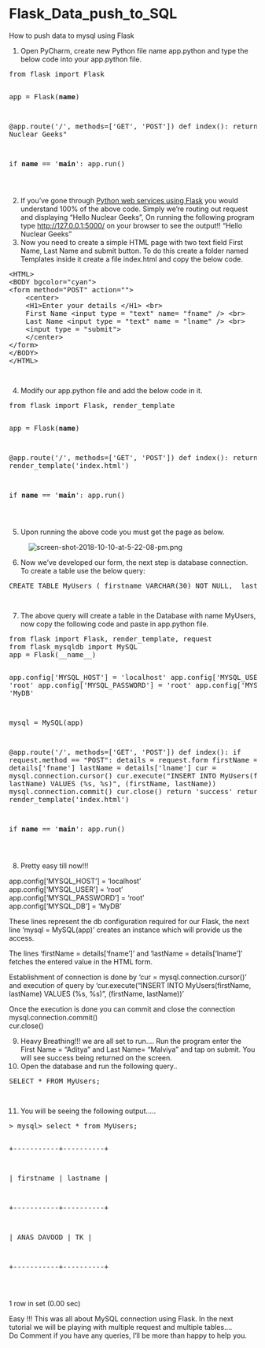 # Flask_Data_push_to_SQL
How to push data to mysql using Flask

<ol><li>Open PyCharm, create new Python file name app.python and type the below code into your app.python file.</li></ol>


<div class="wp-block-syntaxhighlighter-code "><pre class="brush: plain; title: ; notranslate" title="">
from flask import Flask

app = Flask(__name__)

@app.route('/', methods=&#91;'GET', 'POST'])
def index():
    return "Hello Nuclear Geeks"

if __name__ == '__main__':
    app.run()

</pre></div>


<ol start="2"><li>If you’ve gone through&nbsp;<a href="https://thenucleargeeks.com/2019/02/15/python-web-services-using-flask/" target="_blank" rel="noreferrer noopener">Python web services using Flask</a>&nbsp;you would understand 100% of the above code. Simply we’re routing out request and displaying “Hello Nuclear Geeks”, On running the following program type <a href="http://127.0.0.1:5000/" rel="nofollow">http://127.0.0.1:5000/</a> on your browser to see the output!! “Hello Nuclear Geeks”</li><li>Now you need to create a simple HTML page with two text field First Name, Last Name and submit button. To do this create a folder named Templates inside it create a file index.html and copy the below code.</li></ol>


<div class="wp-block-syntaxhighlighter-code "><pre class="brush: plain; title: ; notranslate" title="">
&lt;HTML&gt;
&lt;BODY bgcolor=&quot;cyan&quot;&gt;
&lt;form method=&quot;POST&quot; action=&quot;&quot;&gt;
    &lt;center&gt;
    &lt;H1&gt;Enter your details &lt;/H1&gt; &lt;br&gt;
    First Name &lt;input type = &quot;text&quot; name= &quot;fname&quot; /&gt; &lt;br&gt;
    Last Name &lt;input type = &quot;text&quot; name = &quot;lname&quot; /&gt; &lt;br&gt;
    &lt;input type = &quot;submit&quot;&gt;
    &lt;/center&gt;
&lt;/form&gt;
&lt;/BODY&gt;
&lt;/HTML&gt;

</pre></div>


<ol start="4"><li>Modify our app.python file and add the below code in it.</li></ol>


<div class="wp-block-syntaxhighlighter-code "><pre class="brush: plain; title: ; notranslate" title="">
from flask import Flask, render_template

app = Flask(__name__)

@app.route('/', methods=&#91;'GET', 'POST'])
def index():
    return render_template('index.html')

if __name__ == '__main__':
    app.run()

</pre></div>


<ol start="5"><li>Upon running the above code you must get the page as below.</li></ol>



<figure class="wp-block-image"><img src="https://process.filestackapi.com/cache=expiry:max/o3O949YQweVAw0ntQ8No" alt="screen-shot-2018-10-10-at-5-22-08-pm.png" /></figure>



<ol start="6"><li>Now we’ve developed our form, the next step is database connection. To create a table use the below query:</li></ol>


<div class="wp-block-syntaxhighlighter-code "><pre class="brush: plain; title: ; notranslate" title="">
CREATE TABLE MyUsers ( firstname VARCHAR(30) NOT NULL,  lastname VARCHAR(30) NOT NULL);

</pre></div>


<ol start="7"><li>The above query will create a table in the Database with name MyUsers, now copy the following code and paste in app.python file.</li></ol>


<div class="wp-block-syntaxhighlighter-code "><pre class="brush: plain; title: ; notranslate" title="">
from flask import Flask, render_template, request
from flask_mysqldb import MySQL
app = Flask(__name__)


app.config&#91;'MYSQL_HOST'] = 'localhost'
app.config&#91;'MYSQL_USER'] = 'root'
app.config&#91;'MYSQL_PASSWORD'] = 'root'
app.config&#91;'MYSQL_DB'] = 'MyDB'

mysql = MySQL(app)


@app.route('/', methods=&#91;'GET', 'POST'])
def index():
    if request.method == "POST":
        details = request.form
        firstName = details&#91;'fname']
        lastName = details&#91;'lname']
        cur = mysql.connection.cursor()
        cur.execute("INSERT INTO MyUsers(firstName, lastName) VALUES (%s, %s)", (firstName, lastName))
        mysql.connection.commit()
        cur.close()
        return 'success'
    return render_template('index.html')


if __name__ == '__main__':
    app.run()

</pre></div>


<ol start="8"><li>Pretty easy till now!!!</li></ol>



<p>app.config[‘MYSQL_HOST’] = ‘localhost’<br>app.config[‘MYSQL_USER’] = ‘root’<br>app.config[‘MYSQL_PASSWORD’] = ‘root’<br>app.config[‘MYSQL_DB’] = ‘MyDB’</p>



<p>These lines represent the db configuration required for our Flask, the next line ‘mysql = MySQL(app)’ creates an instance which will provide us the access.</p>



<p>The lines ‘firstName = details[‘fname’]’ and ‘lastName = details[‘lname’]’ fetches the entered value in the HTML form.</p>



<p>Establishment of connection is done by ‘cur = mysql.connection.cursor()’ and execution of query by ‘cur.execute(“INSERT INTO MyUsers(firstName, lastName) VALUES (%s, %s)”, (firstName, lastName))’</p>



<p>Once the execution is done you can commit and close the connection<br>mysql.connection.commit()<br>cur.close()</p>



<ol start="9"><li>Heavy Breathing!!! we are all set to run…. Run the program enter the First Name = “Aditya” and Last Name= “Malviya” and tap on submit. You will see success being returned on the screen.</li><li>Open the database and run the following query..</li></ol>


<div class="wp-block-syntaxhighlighter-code "><pre class="brush: plain; title: ; notranslate" title="">
SELECT * FROM MyUsers;

</pre></div>


<ol start="11"><li>You will be seeing the following output…..</li></ol>


<div class="wp-block-syntaxhighlighter-code "><pre class="brush: plain; title: ; notranslate" title="">
&gt; mysql&gt; select * from MyUsers;

+-----------+----------+

| firstname  | lastname |

+-----------+----------+

| ANAS DAVOOD | TK     |

+-----------+----------+

</pre></div>


<p>1 row in set (0.00 sec)<br></p>



<p>Easy !!! This was all about MySQL connection using Flask. In the next tutorial we will be playing with multiple request and multiple tables….<br>Do Comment if you have any queries, I&#8217;ll be more than happy to help you.</p>
